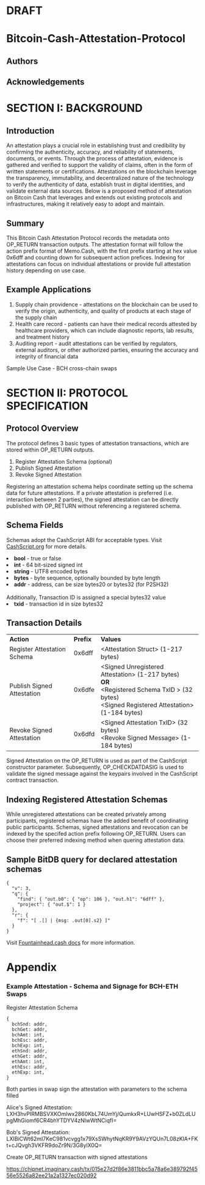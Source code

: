 # DRAFT
# Bitcoin-Cash-Attestation-Protocol

## Authors

## Acknowledgements

# SECTION I: BACKGROUND
## Introduction
An attestation plays a crucial role in establishing trust and credibility by confirming the authenticity, accuracy, and reliability of statements, documents, or events. Through the process of attestation, evidence is gathered and verified to support the validity of claims, often in the form of written statements or certifications. Attestations on the blockchain leverage the transparency, immutability, and decentralized nature of the technology to verify the authenticity of data, establish trust in digital identities, and validate external data sources. Below is a proposed method of attestation on Bitcoin Cash that leverages and extends out existing protocols and infrastructures, making it relatively easy to adopt and maintain.

## Summary
This Bitcoin Cash Attestation Protocol records the metadata onto OP_RETURN transaction outputs. The attestation format will follow the action prefix format of Memo.Cash, with the first prefix starting at hex value 0x6dff and counting down for subsequent action prefices. Indexing for attestations can focus on individual attestations or provide full attestation history depending on use case.

## Example Applications
1) Supply chain providence - attestations on the blockchain can be used to verify the origin, authenticity, and quality of products at each stage of the supply chain
2) Health care record - patients can have their medical records attested by healthcare providers, which can include diagnostic reports, lab results, and treatment history
3) Auditing report - audit attestations can be verified by regulators, external auditors, or other authorized parties, ensuring the accuracy and integrity of financial data

Sample Use Case - BCH cross-chain swaps

# SECTION II: PROTOCOL SPECIFICATION
## Protocol Overview
The protocol defines 3 basic types of attestation transactions, which are stored within OP_RETURN outputs. 
1) Register Attestation Schema (optional)
2) Publish Signed Attestation
3) Revoke Signed Attestation

Registering an attestation schema helps coordinate setting up the schema data for future attestations. If a private attestation is preferred (i.e. interaction between 2 parties), the signed attestation can be directly published with OP_RETURN without referencing a registered schema.

## Schema Fields
Schemas adopt the CashScript ABI for acceptable types. Visit [CashScript.org](https://cashscript.org/docs/language/types) for more details.
<li><b>bool</b> - true or false</li>
<li><b>int</b> - 64 bit-sized signed int</li>
<li><b>string</b> - UTF8 encoded bytes</li>
<li><b>bytes</b> - byte sequence, optionally bounded by byte length</li>
<li><b>addr</b> - address, can be size bytes20 or bytes32 (for P2SH32)</li>
<br />
Additionally, Transaction ID is assigned a special bytes32 value
<li><b>txid</b> - transaction id in size bytes32</li>

## Transaction Details
<table>
  <tr>
    <td><b>Action</b></td>
    <td><b>Prefix</b></td>
    <td><b>Values</b></td>
  </tr>
  <tr>
    <td>Register Attestation Schema</td>
    <td>0x6dff</td>
    <td>&lt;Attestation Struct&gt; (1-217 bytes)</td>
  </tr>
  <tr>
    <td>Publish Signed Attestation</td>
    <td>0x6dfe</td>
    <td>&lt;Signed Unregistered Attestation&gt; (1-217 bytes) <br /><b>OR</b><br /> &lt;Registered Schema TxID &gt; (32 bytes)<br /> &lt;Signed Registered Attestation&gt; (1-184 bytes)</td>
  </tr>
  <tr>
    <td>Revoke Signed Attestation</td>
    <td>0x6dfd</td>
    <td>&lt;Signed Attestation TxID&gt; (32 bytes) <br /> &lt;Revoke Signed Message&gt; (1-184 bytes)</td>
  </tr>
</table>

Signed Attestation on the OP_RETURN is used as part of the CashScript constructor parameter. Subsequently, OP_CHECKDATDASIG is used to validate the signed message against the keypairs involved in the CashScript contract transaction.

## Indexing Registered Attestation Schemas
While unregistered attestations can be created privately among participants, registered schemas have the added benefit of coordinating public participants. Schemas, signed attestations and revocation can be indexed by the specifed action prefix following OP_RETURN. Users can choose their preferred indexing method when quering attestation data.

## Sample BitDB query for declared attestation schemas
```
{
  "v": 3,
  "q": {
    "find": { "out.b0": { "op": 106 }, "out.h1": "6dff" },
    "project": { "out.$": 1 }
  },
  "r": {
    "f": "[ .[] | {msg: .out[0].s2} ]"
  }
}
```
Visit [Fountainhead.cash docs](https://docs.fountainhead.cash/docs/bitdb) for more information.

# Appendix
### Example Attestation - Schema and Signage for BCH-ETH Swaps
Register Attestation Schema
```
{
  bchSnd: addr,
  bchGet: addr,
  bchAmt: int,
  bchEsc: addr,
  bchExp: int,
  ethSnd: addr,
  ethGet: addr,
  ethAmt: int,
  ethEsc: addr,
  ethExp: int,
}
```
Both parties in swap sign the attestation with parameters to the schema filled

Alice's Signed Attestation: LXH3hvPIRMBSVXKOmIwx2860KbL74UmYj/QumkxR+LUwHSFZ+b0ZLdLUpgMhGiomf6CR4bhYTDYV4zNlwWtNCiqfI=

Bob's Signed Attestation: LXIBiCWt62mI7KeC981vcvgg1x79XsSWhytNqKR9Y9AVzYQUn7L08zKlA+FKt+cJQvgh3VKFR9doZr9N/3G8ylX0Q=

Create OP_RETURN transaction with signed attestations

https://chipnet.imaginary.cash/tx/015e27d2f86e3811bbc5a78a6e389792f4556e5526a82ee21a2a1327ec020d92
